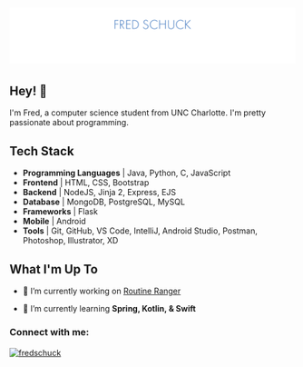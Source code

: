 <h1 align="center">
  <img src="https://raw.githubusercontent.com/fredschuck/fredschuck/master/git_header.png" alt="Fred Schuck" />
</h1>

## Hey! 👋
I'm Fred, a computer science student from UNC Charlotte. I'm pretty passionate about programming.


## Tech Stack
- **Programming Languages** | Java, Python, C, JavaScript
- **Frontend** |  HTML, CSS, Bootstrap
- **Backend** | NodeJS, Jinja 2, Express, EJS
- **Database** | MongoDB, PostgreSQL, MySQL
- **Frameworks** | Flask
- **Mobile** | Android
- **Tools** | Git, GitHub, VS Code, IntelliJ, Android Studio, Postman, Photoshop, Illustrator, XD
<!-- swift, express -->

## What I'm Up To
- 🔭 I’m currently working on [Routine Ranger](https://github.com/fredschuck/workout_app)

- 🌱 I’m currently learning **Spring, Kotlin, & Swift**

<h3 align="left">Connect with me:</h3>
<p align="left">
<a href="https://linkedin.com/in/fredschuck" target="blank"><img align="center" src="https://raw.githubusercontent.com/rahuldkjain/github-profile-readme-generator/master/src/images/icons/Social/linked-in-alt.svg" alt="fredschuck" height="30" width="40" /></a>
</p>

